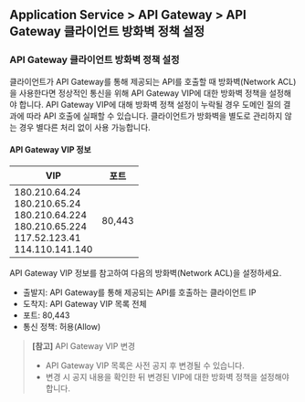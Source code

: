 ## Application Service > API Gateway > API Gateway 클라이언트 방화벽 정책 설정 

### API Gateway 클라이언트 방화벽 정책 설정 

클라이언트가 API Gateway를 통해 제공되는 API를 호출할 때 방화벽(Network ACL)을 사용한다면 정상적인 통신을 위해 API Gateway VIP에 대한 방화벽 정책을 설정해야 합니다.
API Gateway VIP에 대해 방화벽 정책 설정이 누락될 경우 도메인 질의 결과에 따라 API 호출에 실패할 수 있습니다. 
클라이언트가 방화벽을 별도로 관리하지 않는 경우 별다른 처리 없이 사용 가능합니다.

#### API Gateway VIP 정보

| VIP | 포트 |
| --- | --- |
| 180.210.64.24<br>180.210.65.24<br>180.210.64.224<br>180.210.65.224<br>117.52.123.41<br>114.110.141.140 | 80,443 |

API Gateway VIP 정보를 참고하여 다음의 방화벽(Network ACL)을 설정하세요.
* 출발지: API Gateway를 통해 제공되는 API를 호출하는 클라이언트 IP
* 도착지: API Gateway VIP 목록 전체 
* 포트: 80,443
* 통신 정책: 허용(Allow) 

> **[참고]** API Gateway VIP 변경
> * API Gateway VIP 목록은 사전 공지 후 변경될 수 있습니다. 
> * 변경 시 공지 내용을 확인한 뒤 변경된 VIP에 대한 방화벽 정책을 설정해야 합니다.